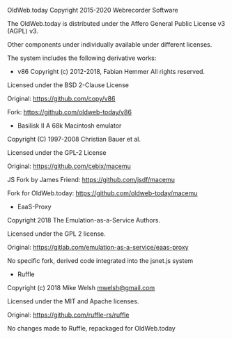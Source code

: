 OldWeb.today
Copyright 2015-2020 Webrecorder Software

The OldWeb.today is distributed under the Affero General Public License v3 (AGPL) v3.

Other components under individually available under different licenses.

The system includes the following derivative works:


- v86
Copyright (c) 2012-2018, Fabian Hemmer
All rights reserved.

Licensed under the BSD 2-Clause License

Original: https://github.com/copy/v86

Fork: https://github.com/oldweb-today/v86
 

- Basilisk II
A 68k Macintosh emulator

Copyright (C) 1997-2008 Christian Bauer et al.

Licensed under the GPL-2 License

Original: https://github.com/cebix/macemu

JS Fork by James Friend: https://github.com/jsdf/macemu

Fork for OldWeb.today: https://github.com/oldweb-today/macemu


- EaaS-Proxy

Copyright 2018 The Emulation-as-a-Service Authors.

Licensed under the GPL 2 license.

Original: https://gitlab.com/emulation-as-a-service/eaas-proxy

No specific fork, derived code integrated into the jsnet.js system


- Ruffle

Copyright (c) 2018 Mike Welsh <mwelsh@gmail.com>

Licensed under the MIT and Apache licenses.

Original: https://github.com/ruffle-rs/ruffle

No changes made to Ruffle, repackaged for OldWeb.today
